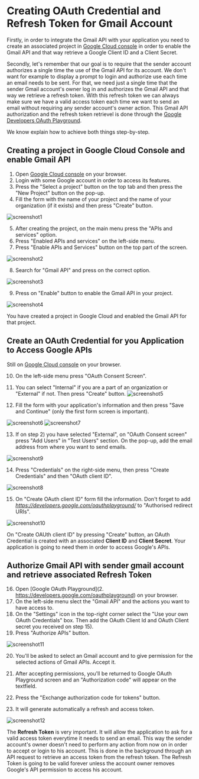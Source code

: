 # Creating OAuth Credential and Refresh Token for Gmail Account

Firstly, in order to integrate the Gmail API with your application you need to create an associated project in [Google Cloud console](https://console.cloud.google.com/) in order to enable the Gmail API and that way retrieve a Google Client ID and a Client Secret.

Secondly, let's remember that our goal is to require that the sender account authorizes a single time the use of the Gmail API for its account. We don't want for example to display a prompt to login and authorize use each time an email needs to be sent. For that, we need just a single time that the sender Gmail account's owner log in and authorizes the Gmail API and that way we retrieve a refresh token. With this refresh token we can always make sure we have a valid access token each time we want to send an email without requiring any sender account's owner action. This Gmail API authorization and the refresh token retrievel is done through the [Google Developers OAuth Playground](https://developers.google.com/oauthplayground/).

We know explain how to achieve both things step-by-step.


## Creating a project in Google Cloud Console and enable Gmail API

1. Open [Google Cloud console](https://console.cloud.google.com/) on your browser.
2. Login with some Google account in order to access its features. 
3. Press the "Select a project" button on the top tab and then press the "New Project" button on the pop-up.
4. Fill the form with the name of your project and the name of your organization (if it exists) and then press "Create" button.

![screenshot1](docs/01_doc_image.png)

5. After creating the project, on the main menu press the "APIs and services" option.
6. Press "Enabled APIs and services" on the left-side menu.
7. Press "Enable APIs and Services" button on the top part of the screen.

![screenshot2](docs/02_doc_image.png)

8. Search for "Gmail API" and press on the correct option.

![screenshot3](docs/03_doc_image.png)

9. Press on "Enable" button to enable the Gmail API in your project.

![screenshot4](docs/04_doc_image.png)


You have created a project in Google Cloud and enabled the Gmail API for that project.


## Create an OAuth Credential for you Application to Access Google APIs

Still on [Google Cloud console](https://console.cloud.google.com/) on your browser.

10. On the left-side menu press "OAuth Consent Screen".
11. You can select "Internal" if you are a part of an organization or "External" if not. Then press "Create" button.
![screenshot5](docs/05_doc_image.png)

12. Fill the form with your application's information and then press "Save and Continue" (only the first form screen is important). 

![screenshot6](docs/06_doc_image.png)
![screenshot7](docs/07_doc_image.png)

13. If on step 2) you have selected "External", on "OAuth Consent screen" press "Add Users" in "Test Users" section. On the pop-up, add the email address from where you want to send emails. 

![screenshot9](docs/09_doc_image.png)

14. Press "Credentials" on the right-side menu, then press "Create Credentials" and then "OAuth client ID". 

![screenshot8](docs/08_doc_image.png)

15. On "Create OAuth client ID" form fill the information. Don't forget to add *https://developers.google.com/oauthplayground/* to "Authorised redirect URIs".

![screenshot10](docs/10_doc_image.png)

On "Create OAUth client ID" by pressing "Create" button, an OAuth Credential is created with an associated **Client ID** and **Client Secret**. Your application is going to need them in order to access Google's APIs.


## Authorize Gmail API with sender gmail account and retrieve associated Refresh Token

16. Open [Google OAuth Playground](2. https://developers.google.com/oauthplayground) on your browser.
17. On the left-side menu slect the "Gmail API" and the actions you want to have access to.
18. On the "Settings" icon in the top-right corner select the "Use your own OAuth Credentials" box. Then add the OAuth Client Id and OAuth Client secret you received on step 15). 
19. Press "Authorize APIs" button.

![screenshot11](docs/11_doc_image.png)

20. You'll be asked to select an Gmail account and to give permission for the selected actions of Gmail APIs. Accept it.

21. After accepting permissions, you'll be returned to Google OAuth Playground screen and an "Authorization code" will appear on the textfield. 

22. Press the "Exchange authorization code for tokens" button.

23. It will generate automatically a refresh and access token. 
 
 ![screenshot12](docs/12_doc_image.png)

The **Refresh Token** is very important. It will allow the application to ask for a valid access token everytime it needs to send an email. This way the sender account's owner doesn't need to perform any action from now on in order to accept or login to his account. This is done in the background through an API request to retrieve an access token from the refresh token.
The Refresh Token is going to be valid forever unless the account owner removes Google's API permission to access his account.
